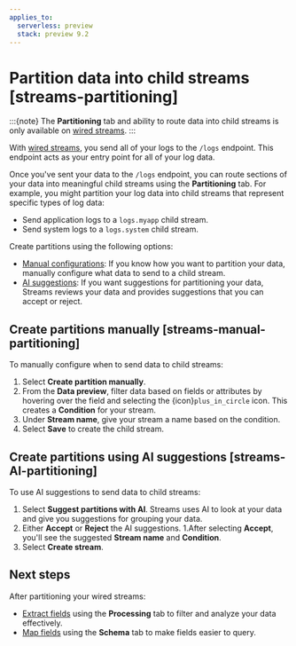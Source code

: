 ```yaml
---
applies_to:
  serverless: preview
  stack: preview 9.2
---
```


# Partition data into child streams [streams-partitioning]
:::{note}
The **Partitioning** tab and ability to route data into child streams is only available on [wired streams](../wired-streams.md).
:::

With [wired streams](../wired-streams.md), you send all of your logs to the `/logs` endpoint. This endpoint acts as your entry point for all of your log data.

Once you've sent your data to the `/logs` endpoint, you can route sections of your data into meaningful child streams using the **Partitioning** tab. For example, you might partition your log data into child streams that represent specific types of log data:

- Send application logs to a `logs.myapp` child stream.
- Send system logs to a `logs.system` child stream.

Create partitions using the following options:

- [Manual configurations](#streams-manual-partitioning): If you know how you want to partition your data, manually configure what data to send to a child stream.
- [AI suggestions](#streams-AI-partitioning): If you want suggestions for partitioning your data, Streams reviews your data and provides suggestions that you can accept or reject.

## Create partitions manually [streams-manual-partitioning]

To manually configure when to send data to child streams:

1. Select **Create partition manually**.
1. From the **Data preview**, filter data based on fields or attributes by hovering over the field and selecting the {icon}`plus_in_circle` icon. This creates a **Condition** for your stream.
1. Under **Stream name**, give your stream a name based on the condition.
1. Select **Save** to create the child stream.

## Create partitions using AI suggestions [streams-AI-partitioning]

To use AI suggestions to send data to child streams:

1. Select **Suggest partitions with AI**. Streams uses AI to look at your data and give you suggestions for grouping your data.
1. Either **Accept** or **Reject** the AI suggestions.
1.After selecting **Accept**, you'll see the suggested **Stream name** and **Condition**.
1. Select **Create stream**.

## Next steps

After partitioning your wired streams:

- [Extract fields](./extract.md) using the **Processing** tab to filter and analyze your data effectively.
- [Map fields](./schema.md) using the **Schema** tab to make fields easier to query.